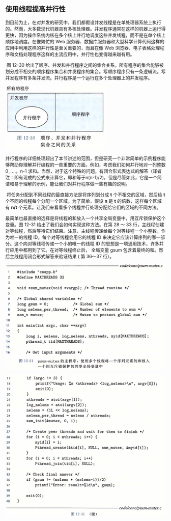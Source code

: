 ## 使用线程提高并行性

​		到目前为止，在对并发的研究中，我们都假设并发线程是在单处理器系统上执行的。然而，大多数现代机器具有多核处理器。并发程序通常在这样的机器上运行得更快，因为操作系统内核在多个核上并行地调度这些并发线程，而不是在单个核上顺序地调度。在像繁忙的 Web 服务器、数据库服务器和大型科学计算代码这样的应用中利用这样的并行性是至关重要的，而且在像 Web 浏览器、电子表格处理程序和文档处理程序这样的主流应用中，并行性也变得越来越有用。

​		图 12-30 给出了顺序、并发和并行程序之间的集合关系。所有程序的集合能够被划分成不相交的顺序程序集合和并发程序的集合。写顺序程序只有一条逻辑流。写并发程序有多条并发流。并行程序是一个运行在多个处理器上的并发程序。

![06顺序、并发和并行程序集合之间的关系](./markdownimage/06顺序、并发和并行程序集合之间的关系.png)

​		并行程序的详细处理超出了本节讲述的范围，但是研究一个非常简单的示例程序能够帮助你理解并行编程的一些重要的方面。例如，考虑我们如何并行地对一列整数 0 , …，n-1 求和。当然，对于这个特殊的问题，有闭合形式表达式的解答（译者注：即有现成的公式来计算它，即和等于n(n-1)/2)，但是尽管如此，它是一个简洁和易于理解的示例，能让我们对并行程序做一些有趣的说明。

​		将任务分配到不同线程的最直接方法是将序列划分成 **t** 个不相交的区域，然后给 **t** 个不同的线程每个分配一个区域。为了简单，假设 **n** 是 **t** 的倍数，这样每个区域有 **n/t** 个元素。让我们来看看多个线程并行处理分配给它们的区域的不同方法。

​		最简单也最直接的选择是将线程的和放入一个共享全局变量中，用互斥锁保护这个变量。图 12-31 给出了我们会如何实现这种方法。在第 28 〜 33 行，主线程创建对等线程，然后等待它们结束。注意，主线程传递给每个对等线程一个小整数，作为唯一的线程 ID。每个对等线程会用它的线程 ID 来决定它应该计算序列的哪一部分。这个向对等线程传递一个小的唯一的线程 ID 的思想是一项通用技术，许多并行应用中都用到了它。在对等线程终止后， 全局变量 gsum 包含着最终的和。然后主线程用闭合形式解答来验证结果 ( 第 36〜37 行）。

![06psum-mutex的主程序](./markdownimage/06psum-mutex的主程序.png)

![06psum-mutex的主程序续](./markdownimage/06psum-mutex的主程序续.png)

